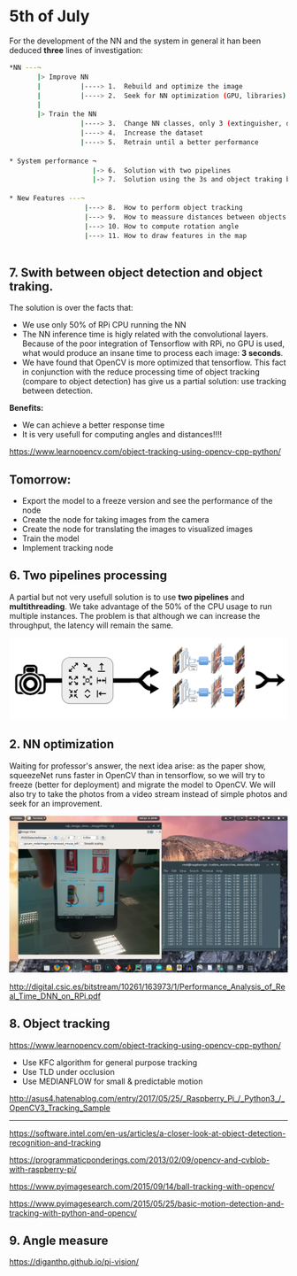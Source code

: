 # 5th of July
For the development of the NN and the system in general it han been deduced **three** lines of investigation:

```bash
*NN ---¬
       |> Improve NN 
       |          |----> 1.  Rebuild and optimize the image
       |          |----> 2.  Seek for NN optimization (GPU, libraries)
       |
       |> Train the NN
                  |----> 3.  Change NN classes, only 3 (extinguisher, door, exit sign)
                  |----> 4.  Increase the dataset
                  |----> 5.  Retrain until a better performance

* System performance ¬
                     |-> 6.  Solution with two pipelines
                     |-> 7.  Solution using the 3s and object traking between frames

* New Features ---¬
                   |---> 8.  How to perform object tracking
                   |---> 9.  How to meassure distances between objects
                   |---> 10. How to compute rotation angle
                   |---> 11. How to draw features in the map
       
```

## 7. Swith between object detection and object traking.
The solution is over the facts that:
* We use only 50% of RPi CPU running the NN
* The NN inference time is higly related with the convolutional layers. Because of the poor integration of Tensorflow with RPi, no          GPU is used, what would produce an insane time to process each image: **3 seconds**.
* We have found that OpenCV is more optimized that tensorflow. This fact in conjunction with the reduce processing time of object tracking (compare to object detection) has give us a partial solution: use tracking between detection.

**Benefits:**
* We can achieve a better response time
* It is very usefull for computing angles and distances!!!!

https://www.learnopencv.com/object-tracking-using-opencv-cpp-python/

## Tomorrow:
* Export the model to a freeze version and see the performance of the node
* Create the node for taking images from the camera
* Create the node for translating the images to visualized images
* Train the model
* Implement tracking node

## 6. Two pipelines processing
A partial but not very usefull solution is to use **two pipelines** and **multithreading**. We take advantage of the 50% of the CPU usage to run multiple instances. The problem is that although we can increase the throughput, the latency will remain the same.

![alt text](https://github.com/vmarlasco/hello-world/blob/journalist/journal/07_05/TwoPipeline.png "Two pipeline approach")

## 2. NN optimization
Waiting for professor's answer, the next idea arise: as the paper show, squeezeNet runs faster in OpenCV than in tensorflow, so we will try to freeze (better for deployment) and migrate the model to OpenCV. We will also try to take the photos from a video stream instead of simple photos and seek for an improvement.

![alt text](https://github.com/vmarlasco/hello-world/blob/journalist/journal/07_05/InferenceTime_v00.png "Inference Time")

http://digital.csic.es/bitstream/10261/163973/1/Performance_Analysis_of_Real_Time_DNN_on_RPi.pdf


## 8. Object tracking
https://www.learnopencv.com/object-tracking-using-opencv-cpp-python/

* Use KFC algorithm for general purpose tracking
* Use TLD under occlusion
* Use  MEDIANFLOW for small & predictable motion

http://asus4.hatenablog.com/entry/2017/05/25/_Raspberry_Pi_/_Python3_/_OpenCV3_Tracking_Sample

--------------------- ------------------------------------- ------------------------------------------------------ ------------

https://software.intel.com/en-us/articles/a-closer-look-at-object-detection-recognition-and-tracking

https://programmaticponderings.com/2013/02/09/opencv-and-cvblob-with-raspberry-pi/

https://www.pyimagesearch.com/2015/09/14/ball-tracking-with-opencv/

https://www.pyimagesearch.com/2015/05/25/basic-motion-detection-and-tracking-with-python-and-opencv/

## 9. Angle measure
https://diganthp.github.io/pi-vision/




